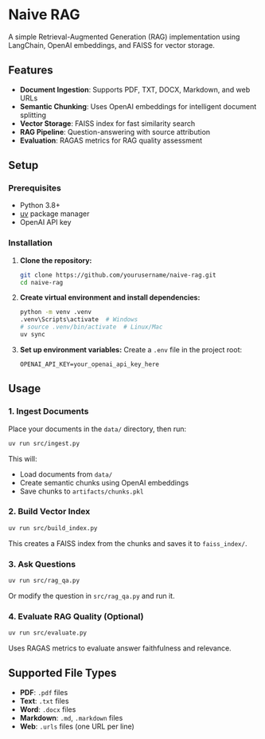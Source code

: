 # Naive RAG

A simple Retrieval-Augmented Generation (RAG) implementation using LangChain, OpenAI embeddings, and FAISS for vector storage.

## Features

- **Document Ingestion**: Supports PDF, TXT, DOCX, Markdown, and web URLs
- **Semantic Chunking**: Uses OpenAI embeddings for intelligent document splitting
- **Vector Storage**: FAISS index for fast similarity search
- **RAG Pipeline**: Question-answering with source attribution
- **Evaluation**: RAGAS metrics for RAG quality assessment


## Setup

### Prerequisites

- Python 3.8+
- [uv](https://docs.astral.sh/uv/) package manager
- OpenAI API key

### Installation

1. **Clone the repository:**
   ```bash
   git clone https://github.com/yourusername/naive-rag.git
   cd naive-rag
   ```

2. **Create virtual environment and install dependencies:**
   ```bash
   python -m venv .venv
   .venv\Scripts\activate  # Windows
   # source .venv/bin/activate  # Linux/Mac
   uv sync
   ```

3. **Set up environment variables:**
   Create a `.env` file in the project root:
   ```
   OPENAI_API_KEY=your_openai_api_key_here
   ```

## Usage

### 1. Ingest Documents

Place your documents in the `data/` directory, then run:

```bash
uv run src/ingest.py
```

This will:
- Load documents from `data/`
- Create semantic chunks using OpenAI embeddings
- Save chunks to `artifacts/chunks.pkl`

### 2. Build Vector Index

```bash
uv run src/build_index.py
```

This creates a FAISS index from the chunks and saves it to `faiss_index/`.

### 3. Ask Questions

```bash
uv run src/rag_qa.py
```

Or modify the question in `src/rag_qa.py` and run it.

### 4. Evaluate RAG Quality (Optional)

```bash
uv run src/evaluate.py
```

Uses RAGAS metrics to evaluate answer faithfulness and relevance.

## Supported File Types

- **PDF**: `.pdf` files
- **Text**: `.txt` files
- **Word**: `.docx` files
- **Markdown**: `.md`, `.markdown` files
- **Web**: `.urls` files (one URL per line)

